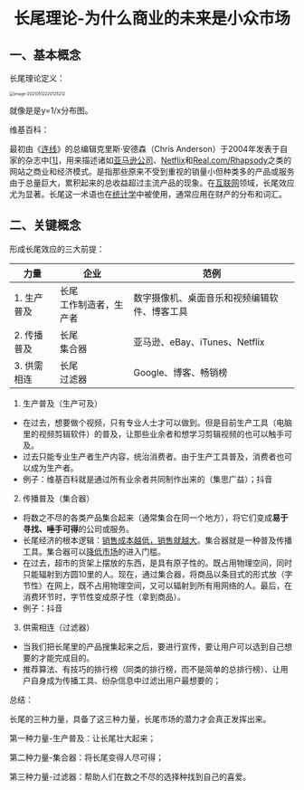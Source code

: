 <center><h1>
  长尾理论-为什么商业的未来是小众市场
  </h1></center>

## 一、基本概念

长尾理论定义：

<img src="/Users/chenhx/Library/Application Support/typora-user-images/image-20210512220125212.png" alt="image-20210512220125212" style="zoom:50%;" />

就像是是y=1/x分布图。

维基百科：

最初由《[连线](https://www.sg.wiiaa.top/baike-连线)》的总编辑克里斯·安德森（Chris Anderson）于2004年发表于自家的杂志中[[1\]](https://www.sg.wiiaa.top/wiki/长尾#cite_note-1)，用来描述诸如[亚马逊公司](https://www.sg.wiiaa.top/baike-亞馬遜公司)、[Netflix](https://www.sg.wiiaa.top/baike-Netflix)和[Real.com/Rhapsody](https://www.sg.wiiaa.top/baike-RealNetworks)之类的网站之商业和经济模式。是指那些原来不受到重视的销量小但种类多的产品或服务由于总量巨大，累积起来的总收益超过主流产品的现象。在[互联网](https://www.sg.wiiaa.top/baike-互联网)领域，长尾效应尤为显著。长尾这一术语也在[统计学](https://www.sg.wiiaa.top/baike-统计学)中被使用，通常应用在财产的分布和词汇。

## 二、关键概念

形成长尾效应的三大前提：

| 力量        | 企业                         | 范例                                         |
| ----------- | ---------------------------- | -------------------------------------------- |
| 1. 生产普及 | 长尾<br />工作制造者，生产者 | 数字摄像机、桌面音乐和视频编辑软件、博客工具 |
| 2. 传播普及 | 长尾<br />集合器             | 亚马逊、eBay、iTunes、Netflix                |
| 3. 供需相连 | 长尾<br />过滤器             | Google、博客、畅销榜                         |

1. 生产普及（生产可及）

- 在过去，想要做个视频，只有专业人士才可以做到。但是目前生产工具（电脑里的视频剪辑软件）的普及，让那些业余者和想学习剪辑视频的也可以触手可及。
- 过去只能专业生产者生产内容，统治消费者。由于生产工具普及，消费者也可以成为生产者。
- 例子：维基百科就是通过所有业余者共同制作出来的（集思广益）；抖音

2. 传播普及（集合器）

- 将数之不尽的各类产品集合起来（通常集合在同一个地方），将它们变成**易于寻找、唾手可得**的公司或服务。
- 长尾经济的根本逻辑：<u>销售成本越低，销售就越大</u>。集合器就是一种普及传播工具。集合器可以<u>降低市场</u>的进入门槛。
- 在过去，超市的货架上摆放的东西，是具有原子性的。既占用物理空间，同时只能辐射到方圆10里的人。现在，通过集合器，将商品以条目式的形式放（字节性）在网上，既不占用物理空间，又可以辐射到所有用网络的人。最后，在消费环节时，字节性变成原子性（拿到商品）。
- 例子：抖音

3. 供需相连（过滤器）

- 当我们把长尾里的产品搜集起来之后，要进行宣传，要让用户可以选到自己想要的才能完成目的。
- 推荐算法、有技巧的排行榜（同类的排行榜，而不是简单的总排行榜）、让用户自身成为传播工具、纷杂信息中过滤出用户最想要的；

总结：

长尾的三种力量，具备了这三种力量，长尾市场的潜力才会真正发挥出来。

第一种力量-生产普及：让长尾壮大起来；

第二种力量-集合器：将长尾变得人尽可得；

第三种力量-过滤器：帮助人们在数之不尽的选择种找到自己的喜爱。


